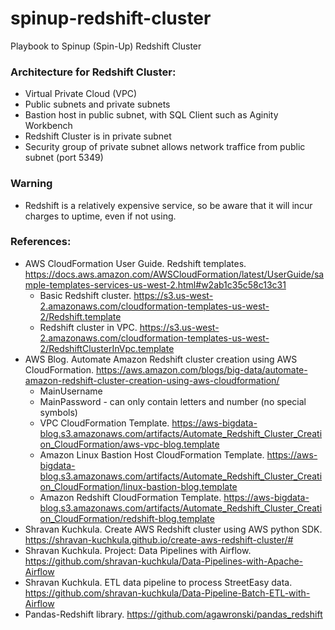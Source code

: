 # spinup-redshift-cluster
Playbook to Spinup (Spin-Up) Redshift Cluster

### Architecture for Redshift Cluster:
* Virtual Private Cloud (VPC)
* Public subnets and private subnets
* Bastion host in public subnet, with SQL Client such as Aginity Workbench
* Redshift Cluster is in private subnet
* Security group of private subnet allows network traffice from public subnet (port 5349)

### Warning
* Redshift is a relatively expensive service, so be aware that it will incur charges to uptime, even if not using.


### References:
* AWS CloudFormation User Guide.  Redshift templates.  https://docs.aws.amazon.com/AWSCloudFormation/latest/UserGuide/sample-templates-services-us-west-2.html#w2ab1c35c58c13c31
  * Basic Redshift cluster.  https://s3.us-west-2.amazonaws.com/cloudformation-templates-us-west-2/Redshift.template
  * Redshift cluster in VPC.  https://s3.us-west-2.amazonaws.com/cloudformation-templates-us-west-2/RedshiftClusterInVpc.template
* AWS Blog.  Automate Amazon Redshift cluster creation using AWS CloudFormation.  https://aws.amazon.com/blogs/big-data/automate-amazon-redshift-cluster-creation-using-aws-cloudformation/
    * MainUsername
    * MainPassword - can only contain letters and number (no special symbols)
  * VPC CloudFormation Template.  https://aws-bigdata-blog.s3.amazonaws.com/artifacts/Automate_Redshift_Cluster_Creation_CloudFormation/aws-vpc-blog.template
  * Amazon Linux Bastion Host CloudFormation Template.  https://aws-bigdata-blog.s3.amazonaws.com/artifacts/Automate_Redshift_Cluster_Creation_CloudFormation/linux-bastion-blog.template
  * Amazon Redshift CloudFormation Template.  https://aws-bigdata-blog.s3.amazonaws.com/artifacts/Automate_Redshift_Cluster_Creation_CloudFormation/redshift-blog.template
* Shravan Kuchkula.  Create AWS Redshift cluster using AWS python SDK.  https://shravan-kuchkula.github.io/create-aws-redshift-cluster/#
* Shravan Kuchkula.  Project: Data Pipelines with Airflow.  https://github.com/shravan-kuchkula/Data-Pipelines-with-Apache-Airflow
* Shravan Kuchkula.  ETL data pipeline to process StreetEasy data.  https://github.com/shravan-kuchkula/Data-Pipeline-Batch-ETL-with-Airflow
* Pandas-Redshift library.  https://github.com/agawronski/pandas_redshift
